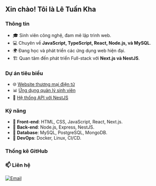 ##  Xin chào! Tôi là Lê Tuấn Kha  

### Thông tin
- 🎓 Sinh viên công nghệ, đam mê lập trình web.  
- 💻 Chuyên về **JavaScript, TypeScript, React, Node.js, và MySQL**.  
- 🌍 Đang học và phát triển các ứng dụng web hiện đại.  
- 🏗 Quan tâm đến phát triển Full-stack với **Next.js và NestJS**.  

### Dự án tiêu biểu
- 🌐 [Website thương mại điện tử](https://github.com/yourproject)  
- 📊 [Ứng dụng quản lý sinh viên](https://github.com/yourproject)  
- 🚀 [Hệ thống API với NestJS](https://github.com/yourproject)  

### Kỹ năng
- 🔹 **Front-end**: HTML, CSS, JavaScript, React, Next.js.  
- 🔹 **Back-end**: Node.js, Express, NestJS.  
- 🔹 **Database**: MySQL, PostgreSQL, MongoDB.  
- 🔹 **DevOps**: Docker, Linux, CI/CD.  

### Thống kê GitHub

### 📫 Liên hệ
[![Email](https://img.shields.io/badge/Email-Contact-red?logo=gmail)](mailto:letuankhang.07012004@gmail.com)  
